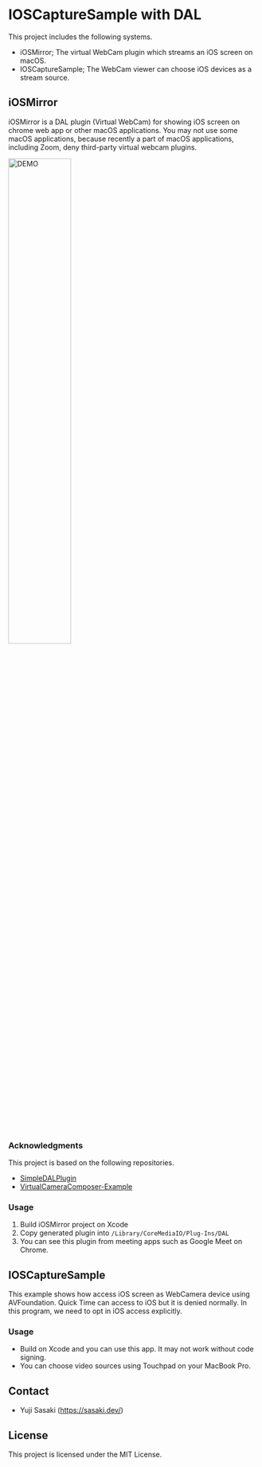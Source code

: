 # IOSCaptureSample with DAL
This project includes the following systems.

- iOSMirror; The virtual WebCam plugin which streams an iOS screen on macOS.
- IOSCaptureSample; The WebCam viewer can choose iOS devices as a stream source.

## iOSMirror

iOSMirror is a DAL plugin (Virtual WebCam) for showing iOS screen on chrome web app or other macOS applications. You may not use some macOS applications, because recently a part of macOS applications, including Zoom, deny third-party virtual webcam plugins.

<img src="https://user-images.githubusercontent.com/7841984/118077541-3dc7ec00-b3ef-11eb-919c-ad58e40574d3.gif" width=50% alt="DEMO"/>

### Acknowledgments

This project is based on the following repositories.

- [SimpleDALPlugin](https://github.com/seanchas116/SimpleDALPlugin)
- [VirtualCameraComposer-Example](https://github.com/kishikawakatsumi/VirtualCameraComposer-Example)

### Usage

1. Build iOSMirror project on Xcode
2. Copy generated plugin into `/Library/CoreMediaIO/Plug-Ins/DAL`
3. You can see this plugin from meeting apps such as Google Meet on Chrome.

## IOSCaptureSample

This example shows how access iOS screen as WebCamera device using AVFoundation. Quick Time can access to iOS but it is denied normally. In this program, we need to opt in iOS access explicitly.

### Usage

- Build on Xcode and you can use this app. It may not work without code signing.
- You can choose video sources using Touchpad on your MacBook Pro.

## Contact

- Yuji Sasaki (https://sasaki.dev/)

## License

This project is licensed under the MIT License.

